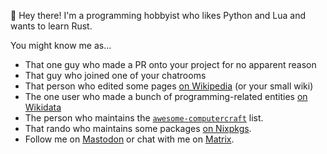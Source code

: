 :wave: Hey there! I'm a programming hobbyist who likes Python and Lua and wants to learn Rust.

You might know me as...

- That one guy who made a PR onto your project for no apparent reason
- That guy who joined one of your chatrooms
- That person who edited some pages [on Wikipedia](https://en.wikipedia.org/wiki/User:Tomodachi94) (or your small wiki)
- The one user who made a bunch of programming-related entities [on Wikidata](https://wikidata.org/wiki/User:Tomodachi94)
- The person who maintains the [`awesome-computercraft`](https://github.com/tomodachi94/awesome-computercraft) list.
- That rando who maintains some packages [on Nixpkgs](https://repology.org/maintainer/tomodachi94+nixpkgs%40protonmail.com).
- Follow me on <a rel="me" href="https://floss.social/@tomodachi94">Mastodon</a> or chat with me on [Matrix](https://matrix.to/#/@tomodachi94:matrix.org).

<!--
**Tomodachi94/Tomodachi94** is a ✨ _special_ ✨ repository because its `README.md` (this file) appears on your GitHub profile.
-->
